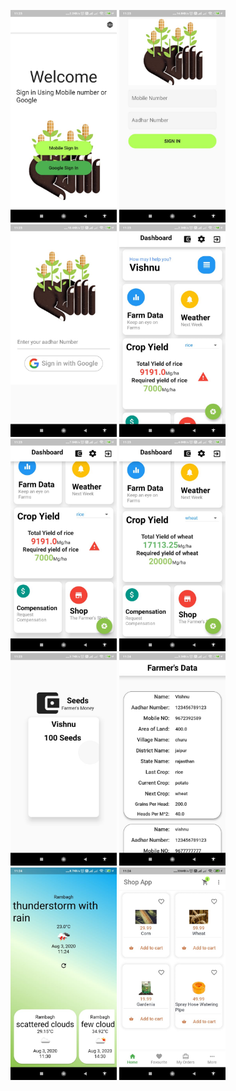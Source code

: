 <img src="Images/App/1.jpeg" width="170"> <img src="Images/App/2.jpeg" width="170">
<img src="Images/App/3.jpeg" width="170">
<img src="Images/App/4.jpeg" width="170">
<img src="Images/App/5.jpeg" width="170">
<img src="Images/App/6.jpeg" width="170">
<img src="Images/App/7.jpeg" width="170">
<img src="Images/App/8.jpeg" width="170">
<img src="Images/App/9.jpeg" width="170">
<img src="Images/App/10.jpeg" width="170">
